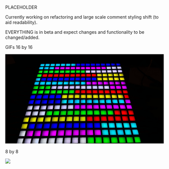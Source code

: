 PLACEHOLDER

Currently working on refactoring and large scale comment styling shift (to aid readability). 

EVERYTHING is in beta and expect changes and functionality to be changed/added. 


GIFs
16 by 16

![](https://github.com/Mockedarche/RuePanel/blob/main/Media/16by16_example1.gif)

8 by 8

![](https://github.com/Mockedarche/RuePanel/blob/main/Media/final_hello_github.gif)

